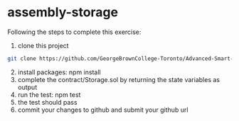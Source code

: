 # assembly-storage

Following the steps to complete this exercise:

1. clone this project
```bash
git clone https://github.com/GeorgeBrownCollege-Toronto/Advanced-Smart-Contracts.git ./assembly-storage && cd ./assembly-storage && git filter-branch --prune-empty --subdirectory-filter ./notes/solidity-assembly/lab/assembly-storage HEAD && rm -rf ./.git
```
2. install packages: npm install
3. complete the contract/Storage.sol by returning the state variables as output
4. run the test: npm test
5. the test should pass
6. commit your changes to github and submit your github url